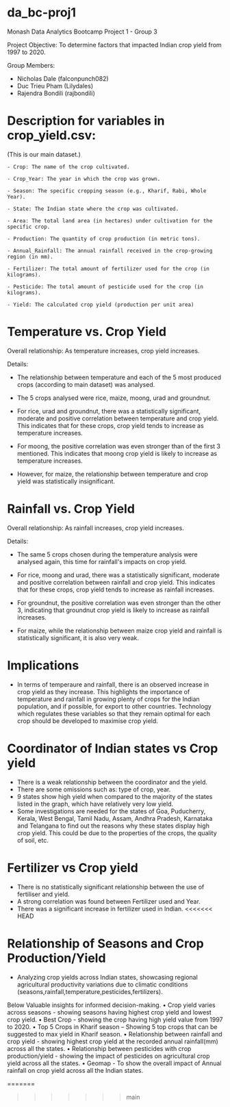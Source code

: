 # da_bc-proj1
Monash Data Analytics Bootcamp Project 1 - Group 3

Project Objective: To determine factors that impacted Indian crop yield
                    from 1997 to 2020.

Group Members:
- Nicholas Dale (falconpunch082)
- Duc Trieu Pham (Lilydales)
- Rajendra Bondili (rajbondili)

# Description for variables in crop_yield.csv:
(This is our main dataset.)

    - Crop: The name of the crop cultivated.

    - Crop_Year: The year in which the crop was grown.

    - Season: The specific cropping season (e.g., Kharif, Rabi, Whole Year).

    - State: The Indian state where the crop was cultivated.

    - Area: The total land area (in hectares) under cultivation for the specific crop.

    - Production: The quantity of crop production (in metric tons).

    - Annual_Rainfall: The annual rainfall received in the crop-growing region (in mm).

    - Fertilizer: The total amount of fertilizer used for the crop (in kilograms).

    - Pesticide: The total amount of pesticide used for the crop (in kilograms).

    - Yield: The calculated crop yield (production per unit area)
    
    
# Temperature vs. Crop Yield
Overall relationship: As temperature increases, crop yield increases.

Details:

- The relationship between temperature and each of the 5 most produced crops (according to main dataset) was analysed.
      
- The 5 crops analysed were rice, maize, moong, urad and groundnut.
    
- For rice, urad and groundnut, there was a statistically significant, moderate and positive correlation between temperature and crop yield. This indicates that for these crops, crop yield tends to increase as temperature increases.
       
- For moong, the positive correlation was even stronger than of the first 3 mentioned. This indicates that moong crop yield is likely to increase as temperature increases. 
       
- However, for maize, the relationship between temperature and crop yield was statistically insignificant.
       
# Rainfall vs. Crop Yield
Overall relationship: As rainfall increases, crop yield increases.

Details:

- The same 5 crops chosen during the temperature analysis were analysed again, this time for rainfall's impacts on crop yield.

- For rice, moong and urad, there was a statistically significant, moderate and positive correlation between rainfall and crop yield. This indicates that for these crops, crop yield tends to increase as rainfall increases.

- For groundnut, the positive correlation was even stronger than the other 3, indicating that groundnut crop yield is likely to increase as rainfall increases.

- For maize, while the relationship between maize crop yield and rainfall is statistically significant, it is also very weak.

       
# Implications
- In terms of temperaure and rainfall, there is an observed increase in crop yield as
they increase. This highlights the importance of temperature and rainfall in growing
plenty of crops for the Indian population, and if possible, for export to other
countries. Technology which regulates these variables so that they remain optimal for
each crop should be developed to maximise crop yield.

# Coordinator of Indian states vs Crop yield
- There is a weak relationship between the coordinator and the yield.
- There are some omissions such as: type of crop, year.
- 9 states show high yield when compared to the majority of the states listed in the graph, which have relatively very low yield.
- Some investigations are needed for the states of Goa, Puducherry, Kerala, West Bengal, Tamil Nadu, Assam, Andhra Pradesh, Karnataka and Telangana to find out the reasons why these states display high crop yield. This could be due to the properties of the crops, the quality of soil, etc.

# Fertilizer vs Crop yield
- There is no statistically significant relationship between the use of fertiliser and yield.
- A strong correlation was found between Fertilizer used and Year.
- There was a significant increase in fertilizer used in Indian.
<<<<<<< HEAD

# Relationship of Seasons and Crop Production/Yield 

- Analyzing crop yields across Indian states, showcasing regional agricultural productivity variations due to climatic conditions
  (seasons,rainfall,temperature,pesticides,fertilizers).

Below Valuable insights for informed decision-making.
•	Crop yield varies across seasons - showing seasons having highest crop yield and lowest crop yield.
•	Best Crop - showing the crop having high yield value from 1997 to 2020.
•	Top 5 Crops in Kharif season – Showing 5 top crops that can be suggested to max yield in Kharif season. 
•	Relationship between rainfall and crop yield - showing highest crop yield at the recorded annual rainfall(mm) across all the states.
•	Relationship between pesticides with crop production/yield - showing the impact of pesticides on agricultural crop yield across all the states.
•	Geomap - To show the overall impact of Annual rainfall on crop yield across all the Indian states.

=======
       
>>>>>>> main
